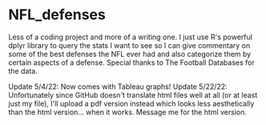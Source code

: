 # NFL_defenses
Less of a coding project and more of a writing one. I just use R's powerful dplyr library to query the stats I want to see so I can give commentary on some of the best defenses the NFL ever had and also categorize them by certain aspects of  a defense.  Special thanks to The Football Databases for the data.

Update 5/4/22: Now comes with Tableau graphs!
Update 5/22/22: Unfortunately since GitHub doesn't translate html files well at all (or at least just my file), I'll upload a pdf version instead which looks less aesthetically than the html version... when it works. Message me for the html version.
